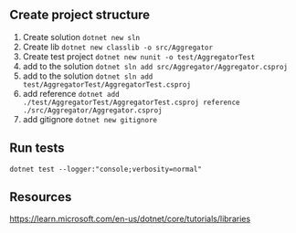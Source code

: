 ## Create project structure
1. Create solution `dotnet new sln`
2. Create lib `dotnet new classlib -o src/Aggregator`
3. Create test project `dotnet new nunit -o test/AggregatorTest` 
4. add to the solution `dotnet sln add src/Aggregator/Aggregator.csproj` 
5. add to the solution `dotnet sln add test/AggregatorTest/AggregatorTest.csproj` 
7. add reference `dotnet add ./test/AggregatorTest/AggregatorTest.csproj reference ./src/Aggregator/Aggregator.csproj` 
8. add gitignore `dotnet new gitignore`


## Run tests

`dotnet test --logger:"console;verbosity=normal"`



## Resources
https://learn.microsoft.com/en-us/dotnet/core/tutorials/libraries 